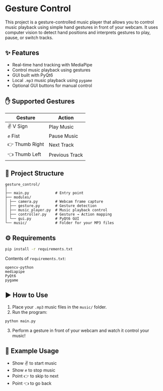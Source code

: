 # Gesture Control

This project is a gesture-controlled music player that allows you to control music playback using simple hand gestures in front of your webcam. It uses computer vision to detect hand positions and interprets gestures to play, pause, or switch tracks.


## ✨ Features

- Real-time hand tracking with MediaPipe  
- Control music playback using gestures  
- GUI built with PyQt6  
- Local `.mp3` music playback using `pygame`  
- Optional GUI buttons for manual control  


## ✋ Supported Gestures

| Gesture          | Action         |
|------------------|----------------|
| ✌️ V Sign         | Play Music     |
| ✊ Fist            | Pause Music    |
| 👉 Thumb Right     | Next Track     |
| 👈 Thumb Left      | Previous Track |


## 🧱 Project Structure

```
gesture_control/
│
├── main.py            # Entry point
├── modules/
│ ├── camera.py        # Webcam frame capture
│ ├── gesture.py       # Gesture detection
│ ├── music_player.py  # Music playback control
│ ├── controller.py    # Gesture → Action mapping
│ └── gui.py           # PyQt6 GUI
└── music/             # Folder for your MP3 files
```


## ⚙️ Requirements

```bash
pip install -r requirements.txt
```

Contents of `requirements.txt`:

```
opencv-python
mediapipe
PyQt6
pygame
```


## ▶️ How to Use

1. Place your `.mp3` music files in the `music/` folder.  
2. Run the program:

```bash
python main.py
```

3. Perform a gesture in front of your webcam and watch it control your music!


## 🧪 Example Usage

- Show ✌️ to start music  
- Show ✊ to stop music  
- Point 👉 to skip to next  
- Point 👈 to go back

